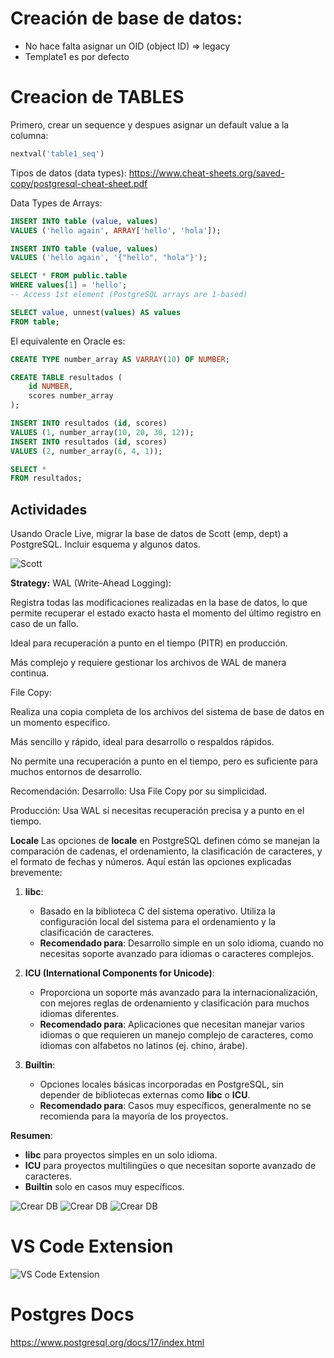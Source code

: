 # Creación de base de datos:
- No hace falta asignar un OID (object ID) => legacy
- Template1 es por defecto


# Creacion de TABLES



Primero, crear un sequence y despues asignar un default value a la columna:
```sql
nextval('table1_seq') 
```

Tipos de datos (data types):
https://www.cheat-sheets.org/saved-copy/postgresql-cheat-sheet.pdf


Data Types de Arrays:
```sql
INSERT INTO table (value, values)
VALUES ('hello again', ARRAY['hello', 'hola']);

INSERT INTO table (value, values)
VALUES ('hello again', '{"hello", "hola"}');

SELECT * FROM public.table 
WHERE values[1] = 'hello';
-- Access 1st element (PostgreSQL arrays are 1-based)

SELECT value, unnest(values) AS values
FROM table;
```



El equivalente en Oracle es:
```sql
CREATE TYPE number_array AS VARRAY(10) OF NUMBER;

CREATE TABLE resultados (
    id NUMBER,
    scores number_array
);

INSERT INTO resultados (id, scores)
VALUES (1, number_array(10, 20, 30, 12));
INSERT INTO resultados (id, scores)
VALUES (2, number_array(6, 4, 1));

SELECT * 
FROM resultados;


```


## Actividades

Usando Oracle Live, migrar la base de datos de Scott (emp, dept) a PostgreSQL. Incluir esquema y algunos datos.

![Scott](../../x-assets/UF1845/scott.schema.png)



**Strategy:**
WAL (Write-Ahead Logging):

Registra todas las modificaciones realizadas en la base de datos, lo que permite recuperar el estado exacto hasta el momento del último registro en caso de un fallo.

Ideal para recuperación a punto en el tiempo (PITR) en producción.

Más complejo y requiere gestionar los archivos de WAL de manera continua.

File Copy:

Realiza una copia completa de los archivos del sistema de base de datos en un momento específico.

Más sencillo y rápido, ideal para desarrollo o respaldos rápidos.

No permite una recuperación a punto en el tiempo, pero es suficiente para muchos entornos de desarrollo.

Recomendación:
Desarrollo: Usa File Copy por su simplicidad.

Producción: Usa WAL si necesitas recuperación precisa y a punto en el tiempo.

**Locale**
Las opciones de **locale** en PostgreSQL definen cómo se manejan la comparación de cadenas, el ordenamiento, la clasificación de caracteres, y el formato de fechas y números. Aquí están las opciones explicadas brevemente:

1. **libc**:  
   - Basado en la biblioteca C del sistema operativo. Utiliza la configuración local del sistema para el ordenamiento y la clasificación de caracteres.
   - **Recomendado para**: Desarrollo simple en un solo idioma, cuando no necesitas soporte avanzado para idiomas o caracteres complejos.

2. **ICU (International Components for Unicode)**:  
   - Proporciona un soporte más avanzado para la internacionalización, con mejores reglas de ordenamiento y clasificación para muchos idiomas diferentes.
   - **Recomendado para**: Aplicaciones que necesitan manejar varios idiomas o que requieren un manejo complejo de caracteres, como idiomas con alfabetos no latinos (ej. chino, árabe).

3. **Builtin**:  
   - Opciones locales básicas incorporadas en PostgreSQL, sin depender de bibliotecas externas como **libc** o **ICU**.
   - **Recomendado para**: Casos muy específicos, generalmente no se recomienda para la mayoría de los proyectos.

**Resumen**:  
- **libc** para proyectos simples en un solo idioma.
- **ICU** para proyectos multilingües o que necesitan soporte avanzado de caracteres.
- **Builtin** solo en casos muy específicos.

![Crear DB](../../x-assets/UF1845/db1.png)
![Crear DB](../../x-assets/UF1845/db2.png)
![Crear DB](../../x-assets/UF1845/db3.png)

# VS Code Extension

![VS Code Extension](../../x-assets/UF1845/postgresextension.png)

# Postgres Docs
https://www.postgresql.org/docs/17/index.html
